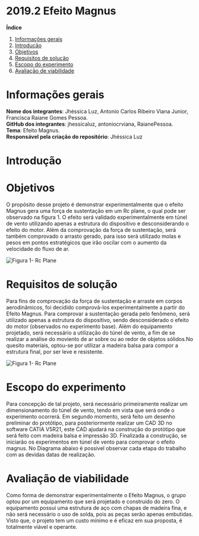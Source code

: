 # 2019.2 Efeito Magnus

**Índice**
1. [Informações gerais](#id1)
1. [Introdução](#id2)
2. [Objetivos](#id4)
1. [Requisitos de solução](#id5)
3. [Escopo do experimento](#id6)
4. [Avaliação de viabilidade](#id7)
<div id='id1' />

<h1>Informações gerais </h1>

**Nome dos integrantes**: Jhéssica Luz, Antonio Carlos Ribeiro Viana Junior, Francisca Raiane Gomes Pessoa.  
**GitHub dos integrantes**: jhessicaluz, antoniocrviana, RaianePessoa.  
**Tema**: Efeito Magnus.  
**Responsável pela criação do repositório**: Jhéssica Luz

<h1>Introdução </h1>

<h1>Objetivos </h1>

 O propósito  desse projeto é demonstrar experimentalmente que o  efeito Magnus gera uma força de sustentação em um Rc plane, o qual pode ser observado na figura 1. O efeito será validado experimentalmente em túnel de vento utilizando apenas a estrutura do dispositivo e desconsiderando o efeito do motor. Além da comprovação da força de sustentação, será também comprovado o arrasto gerado, para isso será utilizado molas e pesos em pontos estratégicos  que irão oscilar com o aumento da velocidade do fluxo de ar.  

![Figura 1- Rc Plane](https://static.wixstatic.com/media/42044d_7721dc274180459180a3ccff567550f4~mv2.jpg/v1/fill/w_593,h_1024,al_c,q_85/42044d_7721dc274180459180a3ccff567550f4~mv2.webp)

<h1>Requisitos de solução </h1>

Para fins de  comprovação da força de sustentação e arraste em corpos aerodinâmicos, foi decidido comprová-los experimentalmente a partir do Efeito Magnus. Para comprovar a sustentação gerada pelo fenômeno, será utilizado apenas a estrutura do dispositivo, sendo desconsiderado o efeito do motor (observados no experimento base). Além do equipamento projetado, será necessário a utilização do túnel de vento, a fim de se realizar a análise do moviento de ar sobre ou ao redor de objetos sólidos.No quesito materiais, optou-se por utilizar a madeira balsa para compor a estrutura final, por ser leve e resistente.
 
![Figura 1- Rc Plane](https://imgur.com/WR8U144)


<h1>Escopo do experimento </h1> 

<p>
  Para concepção de tal projeto, será necessário primeiramente realizar um dimensionamento do túnel de vento, tendo em vista que será onde o experimento ocorrerá. Em segundo momento, será feito um desenho preliminar do protótipo, para posteriormente realizar um CAD 3D no software CATIA V5R21, este CAD ajudará na construção do protótipo que será feito com madeira balsa e impressão 3D. Finalizada a construção, se iniciarão os experimentos em túnel de vento para comprovar o efeito magnus. No Diagrama abaixo é possivel observar cada etapa do trabalho com as devidas datas de realização.

<br />

<h1>Avaliação de viabilidade </h1>
Como forma de demonstrar experimentalmente o Efeito Magnus, o grupo optou por um equipamento que será projetado e construido do zero.   O equipamento possui uma estrutura de aço com  chapas de madeira fina, e não será necessário o uso de solda, pois as peças serão apenas embutidas. Visto que, o projeto tem um custo mínimo e é eficaz em sua proposta, é totalmente viável e operante.  
